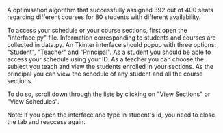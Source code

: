 A optimisation algorithm that successfully assigned 392 out of 400 seats regarding different courses for 80 students with different availability.

To access your schedule or your course sections, first open the "interface.py" file.
Information corresponding to students and courses are collected in data.py.
An Tkinter interface should popup with three options: "Student", "Teacher" and "Principal".
As a student you should be able to access your schedule using your ID.
As a teacher you can choose the subject you teach and view the students enrolled in your sections.
As the principal you can view the schedule of any student and all the course sections.

To do so, scroll down through the lists by clicking on "View Sections" or "View Schedules".

Note: If you open the interface and type in student's id, you need to close the tab and reaccess again.

